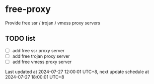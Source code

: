 
# free-proxy
Provide free ssr / trojan / vmess proxy servers


## TODO list
- [ ] add free ssr proxy server
- [ ] add free trojan proxy server
- [ ] add free vmess proxy server

Last updated at 2024-07-27 12:00:01 UTC+8, next update schedule at 2024-07-27 18:00:01 UTC+8

